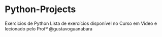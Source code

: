 # Python-Projects
 Exercicios de Python
Lista de exercícios disponível no Curso em Video e lecionado pelo Profº @gustavoguanabara

